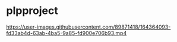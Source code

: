 # plpproject




https://user-images.githubusercontent.com/89871418/164364093-fd33ab4d-63ab-4ba5-9a85-fd900e706b93.mp4



